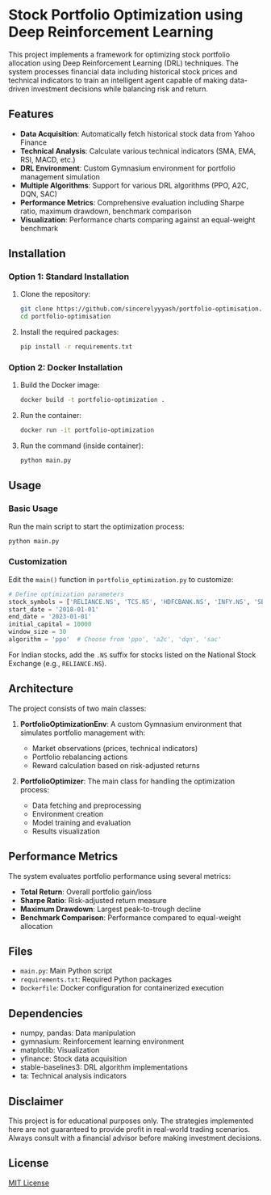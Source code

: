 # Stock Portfolio Optimization using Deep Reinforcement Learning

This project implements a framework for optimizing stock portfolio allocation using Deep Reinforcement Learning (DRL) techniques. The system processes financial data including historical stock prices and technical indicators to train an intelligent agent capable of making data-driven investment decisions while balancing risk and return.

## Features

- **Data Acquisition**: Automatically fetch historical stock data from Yahoo Finance
- **Technical Analysis**: Calculate various technical indicators (SMA, EMA, RSI, MACD, etc.)
- **DRL Environment**: Custom Gymnasium environment for portfolio management simulation
- **Multiple Algorithms**: Support for various DRL algorithms (PPO, A2C, DQN, SAC)
- **Performance Metrics**: Comprehensive evaluation including Sharpe ratio, maximum drawdown, benchmark comparison
- **Visualization**: Performance charts comparing against an equal-weight benchmark

## Installation

### Option 1: Standard Installation

1. Clone the repository:
   ```bash
   git clone https://github.com/sincerelyyyash/portfolio-optimisation.git
   cd portfolio-optimisation
   ```

2. Install the required packages:
   ```bash
   pip install -r requirements.txt
   ```

### Option 2: Docker Installation

1. Build the Docker image:
   ```bash
   docker build -t portfolio-optimization .
   ```

2. Run the container:
   ```bash
   docker run -it portfolio-optimization
   ```
3. Run the command (inside container):
   ```bash
   python main.py
   ```

## Usage

### Basic Usage

Run the main script to start the optimization process:

```bash
python main.py
```

### Customization

Edit the `main()` function in `portfolio_optimization.py` to customize:

```python
# Define optimization parameters
stock_symbols = ['RELIANCE.NS', 'TCS.NS', 'HDFCBANK.NS', 'INFY.NS', 'SBIN.NS']  # Example for Indian stocks
start_date = '2018-01-01'
end_date = '2023-01-01'
initial_capital = 10000
window_size = 30
algorithm = 'ppo'  # Choose from 'ppo', 'a2c', 'dqn', 'sac'
```

For Indian stocks, add the `.NS` suffix for stocks listed on the National Stock Exchange (e.g., `RELIANCE.NS`).

## Architecture

The project consists of two main classes:

1. **PortfolioOptimizationEnv**: A custom Gymnasium environment that simulates portfolio management with:
   - Market observations (prices, technical indicators)
   - Portfolio rebalancing actions
   - Reward calculation based on risk-adjusted returns

2. **PortfolioOptimizer**: The main class for handling the optimization process:
   - Data fetching and preprocessing
   - Environment creation
   - Model training and evaluation
   - Results visualization

## Performance Metrics

The system evaluates portfolio performance using several metrics:

- **Total Return**: Overall portfolio gain/loss
- **Sharpe Ratio**: Risk-adjusted return measure
- **Maximum Drawdown**: Largest peak-to-trough decline
- **Benchmark Comparison**: Performance compared to equal-weight allocation

## Files

- `main.py`: Main Python script
- `requirements.txt`: Required Python packages
- `Dockerfile`: Docker configuration for containerized execution

## Dependencies

- numpy, pandas: Data manipulation
- gymnasium: Reinforcement learning environment
- matplotlib: Visualization
- yfinance: Stock data acquisition
- stable-baselines3: DRL algorithm implementations
- ta: Technical analysis indicators

## Disclaimer

This project is for educational purposes only. The strategies implemented here are not guaranteed to provide profit in real-world trading scenarios. Always consult with a financial advisor before making investment decisions.

## License

[MIT License](LICENSE)
